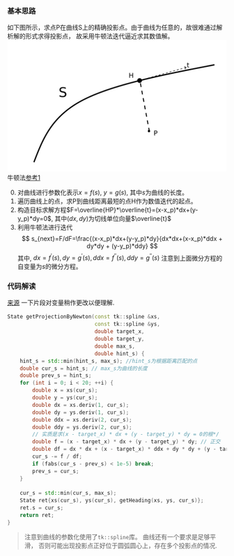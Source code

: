 ### 基本思路
如下图所示，求点P在曲线S上的精确投影点。由于曲线为任意的，故很难通过解析解的形式求得投影点， 故采用牛顿法迭代逼近求其数值解。
![curve project](../../Resourse/curve_project.png)
牛顿法[参考1](https://scm_mos.gitlab.io/algorithm/newton-and-gauss-newton/)

0.  对曲线进行参数化表示$x=f(s)$, $y=g(s)$, 其中$s$为曲线的长度。
1. 遍历曲线上的点，求P到曲线距离最短的点H作为数值迭代的起点。
2. 构造目标求解方程$F=\overline{HP}*\overline{t}=(x-x_p)*dx+(y-y_p)*dy=0$, 其中$(dx, dy)$为切线单位向量$\overline{t}$
3. 利用牛顿法进行迭代
$$
	s_{next}=F/dF=\frac{(x-x_p)*dx+(y-y_p)*dy}{dx*dx+(x-x_p)*ddx + dy*dy + (y-y_p)*ddy}	
$$
其中, $dx=f^{'}(s), dy=g^{'}(s), ddx=f^{''}(s), ddy=g^{''}(s)$
注意到上面微分方程的自变量为$s$的微分方程。
### 代码解读
[来源](https://github.com/LiJiangnanBit/path_optimizer_2/blob/78329a997952d90bb1597f64986fa5ac5b0103ee/src/tools/tools.cpp#L98C1-L126C2)
一下片段对变量稍作更改以便理解.
```cpp
State getProjectionByNewton(const tk::spline &xs,
                            const tk::spline &ys,
                            double target_x,
                            double target_y,
                            double max_s,
                            double hint_s) {
    hint_s = std::min(hint_s, max_s); //hint_s为根据距离匹配的点
    double cur_s = hint_s; // max_s为曲线的长度
    double prev_s = hint_s;
    for (int i = 0; i < 20; ++i) {
        double x = xs(cur_s);
        double y = ys(cur_s);
        double dx = xs.deriv(1, cur_s);
        double dy = ys.deriv(1, cur_s);
        double ddx = xs.deriv(2, cur_s);
        double ddy = ys.deriv(2, cur_s);
        // 实质是求(x - target_x) * dx + (y - target_y) * dy = 0的根*/
        double f = (x - target_x) * dx + (y - target_y) * dy; // 正交
        double df = dx * dx + (x - target_x) * ddx + dy * dy + (y - target_y) * ddy;
        cur_s -= f / df;
        if (fabs(cur_s - prev_s) < 1e-5) break;
        prev_s = cur_s;
    }

    cur_s = std::min(cur_s, max_s);
    State ret{xs(cur_s), ys(cur_s), getHeading(xs, ys, cur_s)};
    ret.s = cur_s;
    return ret;
}
```
> 注意到曲线的参数化使用了`tk::spline`库。
> 曲线还有一个要求是足够平滑， 否则可能出现投影点正好位于圆弧圆心上，存在多个投影点的情况.